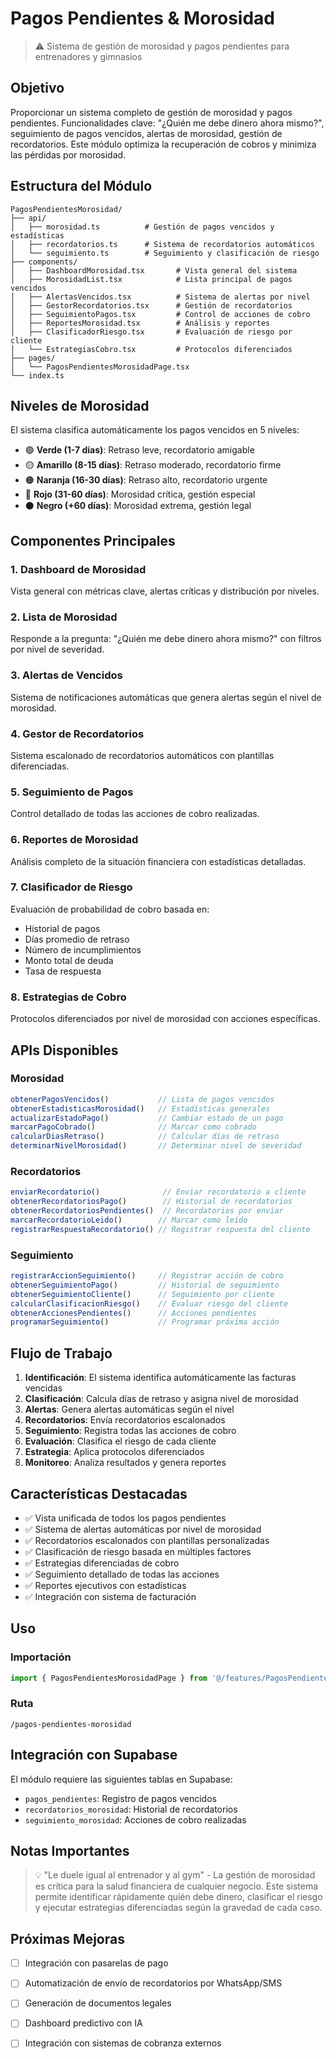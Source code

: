 # Pagos Pendientes & Morosidad

> ⚠️ Sistema de gestión de morosidad y pagos pendientes para entrenadores y gimnasios

## Objetivo

Proporcionar un sistema completo de gestión de morosidad y pagos pendientes. Funcionalidades clave: "¿Quién me debe dinero ahora mismo?", seguimiento de pagos vencidos, alertas de morosidad, gestión de recordatorios. Este módulo optimiza la recuperación de cobros y minimiza las pérdidas por morosidad.

## Estructura del Módulo

```
PagosPendientesMorosidad/
├── api/
│   ├── morosidad.ts          # Gestión de pagos vencidos y estadísticas
│   ├── recordatorios.ts      # Sistema de recordatorios automáticos
│   └── seguimiento.ts        # Seguimiento y clasificación de riesgo
├── components/
│   ├── DashboardMorosidad.tsx       # Vista general del sistema
│   ├── MorosidadList.tsx            # Lista principal de pagos vencidos
│   ├── AlertasVencidos.tsx          # Sistema de alertas por nivel
│   ├── GestorRecordatorios.tsx      # Gestión de recordatorios
│   ├── SeguimientoPagos.tsx         # Control de acciones de cobro
│   ├── ReportesMorosidad.tsx        # Análisis y reportes
│   ├── ClasificadorRiesgo.tsx       # Evaluación de riesgo por cliente
│   └── EstrategiasCobro.tsx         # Protocolos diferenciados
├── pages/
│   └── PagosPendientesMorosidadPage.tsx
└── index.ts
```

## Niveles de Morosidad

El sistema clasifica automáticamente los pagos vencidos en 5 niveles:

- 🟢 **Verde (1-7 días)**: Retraso leve, recordatorio amigable
- 🟡 **Amarillo (8-15 días)**: Retraso moderado, recordatorio firme
- 🟠 **Naranja (16-30 días)**: Retraso alto, recordatorio urgente
- 🔴 **Rojo (31-60 días)**: Morosidad crítica, gestión especial
- ⚫ **Negro (+60 días)**: Morosidad extrema, gestión legal

## Componentes Principales

### 1. Dashboard de Morosidad
Vista general con métricas clave, alertas críticas y distribución por niveles.

### 2. Lista de Morosidad
Responde a la pregunta: "¿Quién me debe dinero ahora mismo?" con filtros por nivel de severidad.

### 3. Alertas de Vencidos
Sistema de notificaciones automáticas que genera alertas según el nivel de morosidad.

### 4. Gestor de Recordatorios
Sistema escalonado de recordatorios automáticos con plantillas diferenciadas.

### 5. Seguimiento de Pagos
Control detallado de todas las acciones de cobro realizadas.

### 6. Reportes de Morosidad
Análisis completo de la situación financiera con estadísticas detalladas.

### 7. Clasificador de Riesgo
Evaluación de probabilidad de cobro basada en:
- Historial de pagos
- Días promedio de retraso
- Número de incumplimientos
- Monto total de deuda
- Tasa de respuesta

### 8. Estrategias de Cobro
Protocolos diferenciados por nivel de morosidad con acciones específicas.

## APIs Disponibles

### Morosidad
```typescript
obtenerPagosVencidos()           // Lista de pagos vencidos
obtenerEstadisticasMorosidad()   // Estadísticas generales
actualizarEstadoPago()           // Cambiar estado de un pago
marcarPagoCobrado()              // Marcar como cobrado
calcularDiasRetraso()            // Calcular días de retraso
determinarNivelMorosidad()       // Determinar nivel de severidad
```

### Recordatorios
```typescript
enviarRecordatorio()              // Enviar recordatorio a cliente
obtenerRecordatoriosPago()        // Historial de recordatorios
obtenerRecordatoriosPendientes()  // Recordatorios por enviar
marcarRecordatorioLeido()        // Marcar como leído
registrarRespuestaRecordatorio() // Registrar respuesta del cliente
```

### Seguimiento
```typescript
registrarAccionSeguimiento()     // Registrar acción de cobro
obtenerSeguimientoPago()         // Historial de seguimiento
obtenerSeguimientoCliente()      // Seguimiento por cliente
calcularClasificacionRiesgo()    // Evaluar riesgo del cliente
obtenerAccionesPendientes()      // Acciones pendientes
programarSeguimiento()           // Programar próxima acción
```

## Flujo de Trabajo

1. **Identificación**: El sistema identifica automáticamente las facturas vencidas
2. **Clasificación**: Calcula días de retraso y asigna nivel de morosidad
3. **Alertas**: Genera alertas automáticas según el nivel
4. **Recordatorios**: Envía recordatorios escalonados
5. **Seguimiento**: Registra todas las acciones de cobro
6. **Evaluación**: Clasifica el riesgo de cada cliente
7. **Estrategia**: Aplica protocolos diferenciados
8. **Monitoreo**: Analiza resultados y genera reportes

## Características Destacadas

- ✅ Vista unificada de todos los pagos pendientes
- ✅ Sistema de alertas automáticas por nivel de morosidad
- ✅ Recordatorios escalonados con plantillas personalizadas
- ✅ Clasificación de riesgo basada en múltiples factores
- ✅ Estrategias diferenciadas de cobro
- ✅ Seguimiento detallado de todas las acciones
- ✅ Reportes ejecutivos con estadísticas
- ✅ Integración con sistema de facturación

## Uso

### Importación
```typescript
import { PagosPendientesMorosidadPage } from '@/features/PagosPendientesMorosidad';
```

### Ruta
```
/pagos-pendientes-morosidad
```

## Integración con Supabase

El módulo requiere las siguientes tablas en Supabase:

- `pagos_pendientes`: Registro de pagos vencidos
- `recordatorios_morosidad`: Historial de recordatorios
- `seguimiento_morosidad`: Acciones de cobro realizadas

## Notas Importantes

> 💡 "Le duele igual al entrenador y al gym" - La gestión de morosidad es crítica para la salud financiera de cualquier negocio. Este sistema permite identificar rápidamente quién debe dinero, clasificar el riesgo y ejecutar estrategias diferenciadas según la gravedad de cada caso.

## Próximas Mejoras

- [ ] Integración con pasarelas de pago
- [ ] Automatización de envío de recordatorios por WhatsApp/SMS
- [ ] Generación de documentos legales
- [ ] Dashboard predictivo con IA
- [ ] Integración con sistemas de cobranza externos


